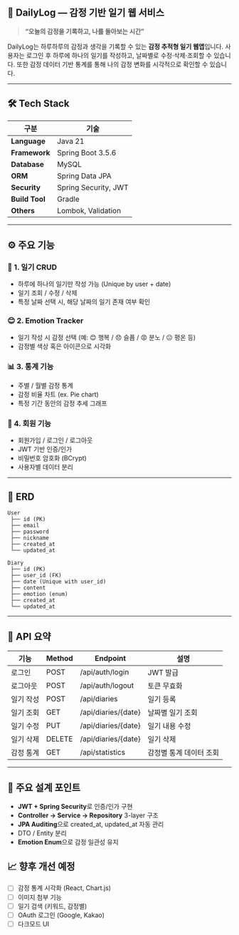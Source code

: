 ## 🌿 DailyLog — 감정 기반 일기 웹 서비스

> **“오늘의 감정을 기록하고, 나를 돌아보는 시간”**

DailyLog는 하루하루의 감정과 생각을 기록할 수 있는 **감정 추적형 일기 웹앱**입니다.
사용자는 로그인 후 하루에 하나의 일기를 작성하고, 날짜별로 수정·삭제·조회할 수 있습니다.
또한 감정 데이터 기반 통계를 통해 나의 감정 변화를 시각적으로 확인할 수 있습니다.

---

## 🛠️ Tech Stack

| 구분             | 기술                                   |
| -------------- | ------------------------------------ |
| **Language**   | Java 21                              |
| **Framework**  | Spring Boot 3.5.6                     |
| **Database**   | MySQL                      |
| **ORM**        | Spring Data JPA                      |
| **Security**   | Spring Security, JWT                 |
| **Build Tool** | Gradle                               |
| **Others**     | Lombok, Validation |

---

## ⚙️ 주요 기능

### 📝 1. 일기 CRUD

* 하루에 하나의 일기만 작성 가능 (Unique by user + date)
* 일기 조회 / 수정 / 삭제
* 특정 날짜 선택 시, 해당 날짜의 일기 존재 여부 확인

### 😊 2. Emotion Tracker

* 일기 작성 시 감정 선택 (예: 😊 행복 / 😞 슬픔 / 😡 분노 / 😐 평온 등)
* 감정별 색상 혹은 아이콘으로 시각화

### 📊 3. 통계 기능

* 주별 / 월별 감정 통계
* 감정 비율 차트 (ex. Pie chart)
* 특정 기간 동안의 감정 추세 그래프

### 👤 4. 회원 기능

* 회원가입 / 로그인 / 로그아웃
* JWT 기반 인증/인가
* 비밀번호 암호화 (BCrypt)
* 사용자별 데이터 분리

---

## 🧩 ERD

```
User
 ├── id (PK)
 ├── email
 ├── password
 ├── nickname
 ├── created_at
 └── updated_at

Diary
 ├── id (PK)
 ├── user_id (FK)
 ├── date (Unique with user_id)
 ├── content
 ├── emotion (enum)
 ├── created_at
 └── updated_at
```

---

## 📡 API 요약

| 기능    | Method | Endpoint            | 설명            |
| ----- | ------ | ------------------- | -------------|
| 로그인   | POST   | /api/auth/login     | JWT 발급        |
| 로그아웃  | POST   | /api/auth/logout    | 토큰 무효화        |
| 일기 작성 | POST   | /api/diaries        | 일기 등록         |
| 일기 조회 | GET    | /api/diaries/{date} | 날짜별 일기 조회     |
| 일기 수정 | PUT    | /api/diaries/{date} | 일기 내용 수정      |
| 일기 삭제 | DELETE | /api/diaries/{date} | 일기 삭제         |
| 감정 통계 | GET    | /api/statistics     | 감정별 통계 데이터 조회 |

---

## 🧠 주요 설계 포인트

* **JWT + Spring Security**로 인증/인가 구현
* **Controller → Service → Repository** 3-layer 구조
* **JPA Auditing**으로 created_at, updated_at 자동 관리
* DTO / Entity 분리
* **Emotion Enum**으로 감정 일관성 유지

## 📈 향후 개선 예정

* [ ] 감정 통계 시각화 (React, Chart.js)
* [ ] 이미지 첨부 기능
* [ ] 일기 검색 (키워드, 감정별)
* [ ] OAuth 로그인 (Google, Kakao)
* [ ] 다크모드 UI